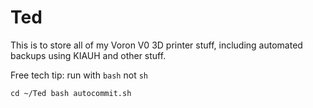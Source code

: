 # Ted
This is to store all of my Voron V0 3D printer stuff, including automated backups using KIAUH and other stuff.

Free tech tip: run with `bash` not `sh`

`cd ~/Ted
bash autocommit.sh`

